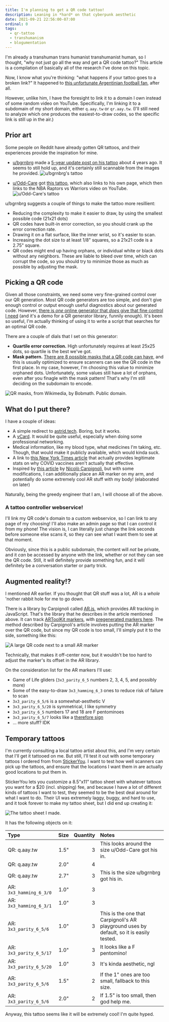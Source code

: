 ```yaml
---
title: I'm planning to get a QR code tattoo!
description: Leaning in *hard* on that cyberpunk aesthetic
date: 2021-09-21 22:56:00-07:00
ordinal: 0
tags:
  - qr-tattoo
  - transhumanism
  - blogumentation
---
```


I'm already a transhuman trans humanist transhumanist human, so I thought, "why not just go all the way and get a QR code tattoo?" This article is a compilation of basically all of the research I've done on this topic.

<!-- excerpt -->

Now, I know what you're thinking: "what happens if your tattoo goes to a broken link?" It happened to [this unfortunate Argentinian football fan](https://www.sportbible.com/football/reactions-news-fails-river-plate-fans-tattoo-is-now-useless-after-youtube-remove-video-20190412), after all.

However, unlike him, I have the foresight to link it to a domain I own instead of some random video on YouTube. Specifically, I'm linking it to a subdomain of my short domain, either `q.aay.tw` or `qr.aay.tw`. (I'll still need to analyze which one produces the easiest-to-draw codes, so the specific link is still up in the air.)

## Prior art

Some people on Reddit have already gotten QR tattoos, and their experiences provide the inspiration for mine.

- [u/bgrnbrg](https://www.reddit.com/user/bgrnbrg/) made a [5-year update post on his tattoo](https://www.reddit.com/r/tattoofade/comments/7cyk6f/a_5_year_update_on_my_qr_tattoo/) about 4 years ago. It seems to still hold up, and it's certainly still scannable from the images he provided.
  ![u/bgrnbrg's tattoo](./bgrnbrg.jpg)

- [u/Odd-Care](https://www.reddit.com/user/Odd-Care/) got [this tattoo](https://www.reddit.com/r/tattoos/comments/g1jnbw/qr_code_tattoo_healed_done_a_couple_months_ago_by/), which also links to his own page, which then links to the NBA Raptors vs Warriors video on YouTube.
  ![u/Odd-Care's tattoo](./Odd-Care.jpg)

u/bgrnbrg suggests a couple of things to make the tattoo more resillient:

- Reducing the complexity to make it easier to draw, by using the smallest possible code (21x21 dots)
- QR codes have built-in error correction, so you should crank up the error correction rate.
- Drawing it on a flat surface, like the inner wrist, so it's easier to scan.
- Increasing the dot size to at least 1/8" squares, so a 21x21 code is a 2.75" square.
- QR codes might end up having orphans, or individual white or black dots without any neighbors. These are liable to bleed over time, which can corrupt the code, so you should try to minimize those as much as possible by adjusting the mask.

## Picking a QR code

Given all those constraints, we need some very fine-grained control over our QR generation. Most QR code generators are too simple, and don't give enough control or output enough useful diagnostics about our generated code. However, [there is _one_ online generator that _does_ give that fine control I need](https://www.nayuki.io/page/qr-code-generator-library) (and it's a demo for a QR generator library, funnily enough). It's been so useful, I'm actually thinking of using it to write a script that searches for an optimal QR code.

There are a couple of dials that I set on this generator:

- **Quartile error correction.** High unfortunately requires at least 25x25 dots, so quartile is the best we've got.
- **Mask pattern.** [There are 8 possible masks that a QR code can have](https://en.wikipedia.org/wiki/QR_code#Encoding), and this is usually optimized to ensure scanners can see the QR code in the first place. In my case, however, I'm choosing this value to minimize orphaned dots. Unfortunately, some values still have a lot of orphans, even after you finagle with the mask pattern! That's why I'm still deciding on the subdomain to encode.

![QR masks, from Wikimedia, by Bobmath. Public domain.](./qr-info.svg)

## What do I put there?

I have a couple of ideas:

- A simple redirect to [astrid.tech](https://astrid.tech). Boring, but it works.
- A [vCard](https://en.wikipedia.org/wiki/VCard). It would be quite useful, especially when doing some professional networking.
- Medical information, like my blood type, what medicines I'm taking, etc. Though, that would make it publicly available, which would kinda suck.
- A link to [this New York Times article](https://www.youtube.com/watch?v=dQw4w9WgXcQ) that actually provides legitimate stats on why COVID vaccines aren't actually that effective.
- Inspired by [this article](https://medium.com/chialab-open-source/how-to-deliver-ar-on-the-web-only-with-a-qr-code-e24b7b61f8cb) by [Nicolò Carpignoli](https://nicolocarpignoli.github.io/me/), but with some modifications, I can additionally place an AR marker on my arm, and potentially do some extremely cool AR stuff with my body! (elaborated on later)

Naturally, being the greedy engineer that I am, I will choose all of the above.

### A tattoo controller webservice!

I'll link my QR code's domain to a custom webservice, so I can link to any page of my choosing! I'll also make an admin page so that I can control it from my phone! The vision is, I can literally just change the link seconds before someone else scans it, so they can see what I want them to see at that moment.

Obviously, since this is a public subdomain, the content will _not_ be private, and it _can_ be accessed by anyone with the link, whether or not they can see the QR code. Still, it will definitely provide something fun, and it will definitely be a conversation starter or party trick.

## Augmented reality!?

I mentioned AR earlier. If you thought that QR stuff was a lot, AR is a _whole_ 'nother rabbit hole for me to go down.

There is a library by Carpignoli called [AR.js](https://github.com/AR-js-org/AR.js), which provides AR tracking in JavaScript. That's the library that he describes in the article mentioned above. It can track [ARToolKit markers](https://artoolkit.org/), with [pregenerated markers here](https://github.com/nicolocarpignoli/artoolkit-barcode-markers-collection). The method described by Carpignoli's article involves putting the AR marker over the QR code, but since my QR code is too small, I'll simply put it to the side, something like this:

![A large QR code next to a small AR marker](./qr-ar.png)

Technically, that makes it off-center now, but it wouldn't be too hard to adjust the marker's its offset in the AR library.

On the consideration list for the AR markers I'll use:

- Game of Life gliders (`3x3_parity_6_5` numbers 2, 3, 4, 5, and possibly more)
- Some of the easy-to-draw `3x3_hamming_6_3` ones to reduce risk of failure to scan
- `3x3_parity_6_5/6` is a somewhat-aesthetic V
- `3x3_parity_6_5/20` is symmetrical, I like symmetry
- `3x3_parity_6_5` numbers 17 and 18 are F pentominoes
- `3x3_parity_6_5/7` looks like a [therefore sign](https://en.wikipedia.org/wiki/Therefore_sign)
- ... more stuff? IDK

## Temporary tattoos

I'm currently consulting a local tattoo artist about this, and I'm very certain that I'll get it tattooed on me. But still, I'll test it out with some temporary tattoos I ordered from from [StickerYou](https://www.stickeryou.com/). I want to test how well scanners can pick up the tattoos, and ensure that the locations I want them in are actually good locations to put them in.

StickerYou lets you customize a 8.5"x11" tattoo sheet with whatever tattoos you want for a $20 (incl. shipping) fee, and because I have a lot of different kinds of tattoos I want to test, they seemed to be the best deal around for what I want to do. Their UI was extremely laggy, buggy, and hard to use, and it took forever to make my tattoo sheet, but I did end up creating it:

![The tattoo sheet I made.](./temporary-tattoo-sheet.png)

It has the following objects on it:

| Type                    | Size | Quantity | Notes                                                                                    |
| :---------------------- | ---: | -------: | :--------------------------------------------------------------------------------------- |
| QR: q.aay.tw            | 1.5" |        3 | This looks around the size u/Odd-Care got his in.                                        |
| QR: q.aay.tw            | 2.0" |        4 |                                                                                          |
| QR: q.aay.tw            | 2.7" |        3 | This is the size u/bgrnbrg got his in.                                                   |
| AR: `3x3_hamming_6_3/0` | 1.0" |        3 |                                                                                          |
| AR: `3x3_hamming_6_3/1` | 1.0" |        3 |                                                                                          |
| AR: `3x3_parity_6_5/6`  | 1.0" |        3 | This is the one that Carpignoli's AR playground uses by default, so it is easily tested. |
| AR: `3x3_parity_6_5/17` | 1.0" |        3 | It looks like a F pentomino!                                                             |
| AR: `3x3_parity_6_5/20` | 1.0" |        3 | It's kinda aesthetic, ngl                                                                |
| AR: `3x3_parity_6_5/6`  | 1.5" |        2 | If the 1" ones are too small, fallback to this size.                                     |
| AR: `3x3_parity_6_5/6`  | 2.0" |        2 | If 1.5" is too small, then god help me.                                                  |

Anyway, this tattoo seems like it will be extremely cool! I'm quite hyped.
